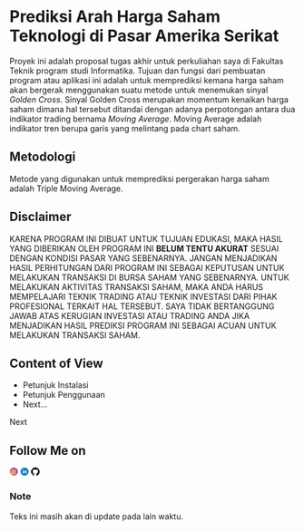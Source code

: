 # Prediksi Arah Harga Saham Teknologi di Pasar Amerika Serikat

Proyek ini adalah proposal tugas akhir untuk perkuliahan saya di Fakultas Teknik program studi Informatika. Tujuan dan fungsi dari pembuatan program atau aplikasi ini adalah untuk memprediksi kemana harga saham akan bergerak menggunakan suatu metode untuk menemukan sinyal *Golden Cross*. Sinyal Golden Cross merupakan momentum kenaikan harga saham dimana hal tersebut ditandai dengan adanya perpotongan antara dua indikator trading bernama *Moving Average*. Moving Average adalah indikator tren berupa garis yang melintang pada chart saham.

## Metodologi

Metode yang digunakan untuk memprediksi pergerakan harga saham adalah Triple Moving Average.

## Disclaimer

KARENA PROGRAM INI DIBUAT UNTUK TUJUAN EDUKASI, MAKA HASIL YANG DIBERIKAN OLEH PROGRAM INI **BELUM TENTU AKURAT** SESUAI DENGAN KONDISI PASAR YANG SEBENARNYA. JANGAN MENJADIKAN HASIL PERHITUNGAN DARI PROGRAM INI SEBAGAI KEPUTUSAN UNTUK MELAKUKAN TRANSAKSI DI BURSA SAHAM YANG SEBENARNYA. UNTUK MELAKUKAN AKTIVITAS TRANSAKSI SAHAM, MAKA ANDA HARUS MEMPELAJARI TEKNIK TRADING ATAU TEKNIK INVESTASI DARI PIHAK PROFESIONAL TERKAIT HAL TERSEBUT. SAYA TIDAK BERTANGGUNG JAWAB ATAS KERUGIAN INVESTASI ATAU TRADING ANDA JIKA MENJADIKAN HASIL PREDIKSI PROGRAM INI SEBAGAI ACUAN UNTUK MELAKUKAN TRANSAKSI SAHAM.

## Content of View

* Petunjuk Instalasi
* Petunjuk Penggunaan
* Next...

Next

## Follow Me on

[<img src="static/icon/logo_sosmed_instagram.png" style="width:3%;">](https://www.instagram.com/uzumakiaji)
[<img src="static/icon/logo_sosmed_linkedin.png" style="width:3%;">](https://www.linkedin.com/in/aji-wicaksono300699)
[<img src="static/icon/github-logo.png" style="width:3%;">](https://www.github.com/Maulanawesome5)

### Note

Teks ini masih akan di update pada lain waktu.
